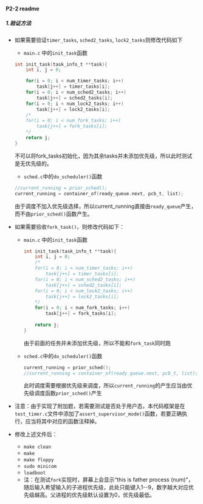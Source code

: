 #### P2-2 readme

##### 1.验证方法

- 如果需要验证`timer_tasks`, `sched2_tasks`, `lock2_tasks`则修改代码如下
  - `main.c` 中的`init_task`函数

  ```c
  int init_task(task_info_t **task){
      int i, j = 0;
  
      for(i = 0; i < num_timer_tasks; i++)
          task[j++] = timer_tasks[i];
      for(i = 0; i < num_sched2_tasks; i++)
          task[j++] = sched2_tasks[i];
      for(i = 0; i < num_lock2_tasks; i++)
          task[j++] = lock2_tasks[i];
      /*
      for(i = 0; i < num_fork_tasks; i++)
          task[j++] = fork_tasks[i];
      */
      return j;
  }
  ```

  ​	不可以将fork_tasks初始化，因为其余tasks并未添加优先级，所以此时测试是无优先级的。

  - `sched.c`中的`do_scheduler()`函数

  ```c
  //current_running = prior_sched();
  current_running = container_of(ready_queue.next, pcb_t, list);
  ```

  由于调度不加入优先级选择，所以current_running直接由`ready_queue`产生，而不由`prior_sched()`函数产生。

- 如果需要验收`fork_task()`，则修改代码如下：

  - `main.c` 中的`init_task`函数

    ```c
    int init_task(task_info_t **task){
        int i, j = 0;
    	/*
        for(i = 0; i < num_timer_tasks; i++)
            task[j++] = timer_tasks[i];
        for(i = 0; i < num_sched2_tasks; i++)
            task[j++] = sched2_tasks[i];
        for(i = 0; i < num_lock2_tasks; i++)
            task[j++] = lock2_tasks[i];
        */
        for(i = 0; i < num_fork_tasks; i++)
            task[j++] = fork_tasks[i];
       
        return j;
    }
    ```

    由于前面的任务并未添加优先级，所以不能和`fork_task`同时跑

  - `sched.c`中的`do_scheduler()`函数

    ```c
    current_running = prior_sched();
    //current_running = container_of(ready_queue.next, pcb_t, list);
    ```

    此时调度需要根据优先级来调度，所以`current_running`的产生应当由优先级调度函数`prior_sched()`产生

- 注意：由于实现了附加题，若需要测试是否处于用户态，本代码框架是在`test_timer.c`文件中添加了`assert_supervisor_mode()`函数，若要正确执行，应当将其中对应的函数注释掉。

- 修改上述文件后：

  - `make clean`
  - `make`
  - `make floppy`
  - `sudo minicom`
  - `loadboot`
  - 注：在测试`fork`实现时，屏幕上会显示“this is father process (num)"，随后输入希望输入的子进程优先级，此处只能键入1--9，数字越大对应优先级越高。父进程的优先级默认设置为0，优先级最低。



